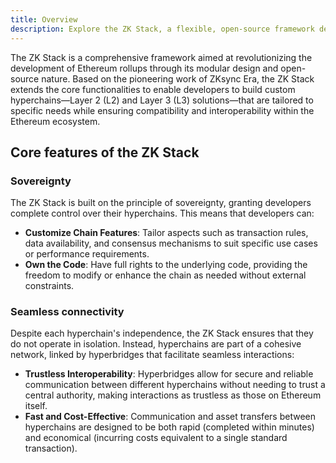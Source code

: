 ```yaml
---
title: Overview
description: Explore the ZK Stack, a flexible, open-source framework designed for creating sovereign ZK-powered Ethereum rollups, known as hyperchains, utilizing the foundational technology of ZKsync Era.
---
```


The ZK Stack is a comprehensive framework aimed at revolutionizing the development of Ethereum rollups through its modular design and open-source nature.
Based on the pioneering work of ZKsync Era,
the ZK Stack extends the core functionalities to enable developers
to build custom hyperchains—Layer 2 (L2) and Layer 3 (L3) solutions—that are tailored to specific needs
while ensuring compatibility and interoperability within the Ethereum ecosystem.

## Core features of the ZK Stack

### Sovereignty

The ZK Stack is built on the principle of sovereignty, granting developers complete control over their hyperchains.
This means that developers can:

- **Customize Chain Features**: Tailor aspects such as transaction rules,
data availability, and consensus mechanisms to suit specific use cases or performance requirements.
- **Own the Code**: Have full rights to the underlying code, providing the freedom to modify or enhance the chain as needed without external constraints.

### Seamless connectivity

Despite each hyperchain's independence, the ZK Stack ensures that they do not operate in isolation.
Instead, hyperchains are part of a cohesive network, linked by hyperbridges that facilitate seamless interactions:

- **Trustless Interoperability**: Hyperbridges allow for secure and reliable communication between different hyperchains
without needing to trust a central authority, making interactions as trustless as those on Ethereum itself.
- **Fast and Cost-Effective**: Communication and asset transfers between hyperchains are designed to be both rapid (completed within minutes)
and economical (incurring costs equivalent to a single standard transaction).
